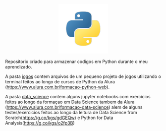 <p align="center">
<img src="https://github.com/vitor-mafra/learning_python/blob/master/extra/python_logo.png"
width="160" height="160">
</p>
Repositorio criado para armazenar codigos em Python durante o meu aprendizado.

A pasta [jogos](https://github.com/vitor-mafra/learning_python/tree/master/jogos) contem arquivos de um pequeno projeto de jogos utilizando o terminal feitos ao longo de cursos de Python da Alura (https://www.alura.com.br/formacao-python-web).

A pasta [data_science](https://github.com/vitor-mafra/learning_python/tree/master/data_science) contem alguns jupyter notebooks com exercicios feitos ao longo da formaçao em Data Science tambem da Alura (https://www.alura.com.br/formacao-data-science) alem de alguns testes/exercicios feitos ao longo da leitura de Data Science from Scratch(https://g.co/kgs/gdGEQw) e Python for Data Analysis(https://g.co/kgs/o2fp3B)
